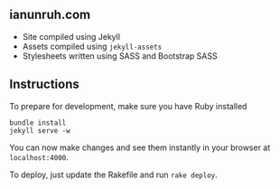 ## ianunruh.com

- Site compiled using Jekyll
- Assets compiled using `jekyll-assets`
- Stylesheets written using SASS and Bootstrap SASS

## Instructions

To prepare for development, make sure you have Ruby installed

```
bundle install
jekyll serve -w
```

You can now make changes and see them instantly in your browser at `localhost:4000`.

To deploy, just update the Rakefile and run `rake deploy`.
